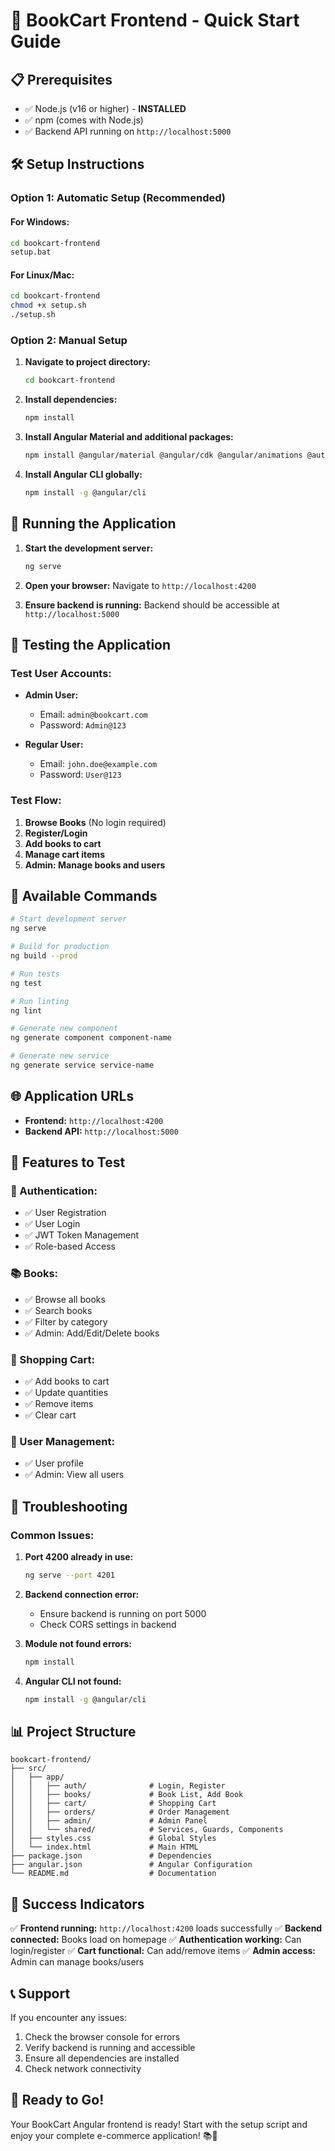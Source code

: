 # 🚀 BookCart Frontend - Quick Start Guide

## 📋 Prerequisites
- ✅ Node.js (v16 or higher) - **INSTALLED**
- ✅ npm (comes with Node.js)
- ✅ Backend API running on `http://localhost:5000`

## 🛠️ Setup Instructions

### Option 1: Automatic Setup (Recommended)

#### For Windows:
```bash
cd bookcart-frontend
setup.bat
```

#### For Linux/Mac:
```bash
cd bookcart-frontend
chmod +x setup.sh
./setup.sh
```

### Option 2: Manual Setup

1. **Navigate to project directory:**
   ```bash
   cd bookcart-frontend
   ```

2. **Install dependencies:**
   ```bash
   npm install
   ```

3. **Install Angular Material and additional packages:**
   ```bash
   npm install @angular/material @angular/cdk @angular/animations @auth0/angular-jwt --force
   ```

4. **Install Angular CLI globally:**
   ```bash
   npm install -g @angular/cli
   ```

## 🚀 Running the Application

1. **Start the development server:**
   ```bash
   ng serve
   ```

2. **Open your browser:**
   Navigate to `http://localhost:4200`

3. **Ensure backend is running:**
   Backend should be accessible at `http://localhost:5000`

## 🎯 Testing the Application

### Test User Accounts:
- **Admin User:**
  - Email: `admin@bookcart.com`
  - Password: `Admin@123`

- **Regular User:**
  - Email: `john.doe@example.com`
  - Password: `User@123`

### Test Flow:
1. **Browse Books** (No login required)
2. **Register/Login** 
3. **Add books to cart**
4. **Manage cart items**
5. **Admin: Manage books and users**

## 🔧 Available Commands

```bash
# Start development server
ng serve

# Build for production
ng build --prod

# Run tests
ng test

# Run linting
ng lint

# Generate new component
ng generate component component-name

# Generate new service
ng generate service service-name
```

## 🌐 Application URLs

- **Frontend:** `http://localhost:4200`
- **Backend API:** `http://localhost:5000`

## 📱 Features to Test

### 🔐 Authentication:
- ✅ User Registration
- ✅ User Login
- ✅ JWT Token Management
- ✅ Role-based Access

### 📚 Books:
- ✅ Browse all books
- ✅ Search books
- ✅ Filter by category
- ✅ Admin: Add/Edit/Delete books

### 🛒 Shopping Cart:
- ✅ Add books to cart
- ✅ Update quantities
- ✅ Remove items
- ✅ Clear cart

### 👤 User Management:
- ✅ User profile
- ✅ Admin: View all users

## 🐛 Troubleshooting

### Common Issues:

1. **Port 4200 already in use:**
   ```bash
   ng serve --port 4201
   ```

2. **Backend connection error:**
   - Ensure backend is running on port 5000
   - Check CORS settings in backend

3. **Module not found errors:**
   ```bash
   npm install
   ```

4. **Angular CLI not found:**
   ```bash
   npm install -g @angular/cli
   ```

## 📊 Project Structure

```
bookcart-frontend/
├── src/
│   ├── app/
│   │   ├── auth/              # Login, Register
│   │   ├── books/             # Book List, Add Book
│   │   ├── cart/              # Shopping Cart
│   │   ├── orders/            # Order Management
│   │   ├── admin/             # Admin Panel
│   │   └── shared/            # Services, Guards, Components
│   ├── styles.css             # Global Styles
│   └── index.html             # Main HTML
├── package.json               # Dependencies
├── angular.json               # Angular Configuration
└── README.md                  # Documentation
```

## 🎉 Success Indicators

✅ **Frontend running:** `http://localhost:4200` loads successfully
✅ **Backend connected:** Books load on homepage
✅ **Authentication working:** Can login/register
✅ **Cart functional:** Can add/remove items
✅ **Admin access:** Admin can manage books/users

## 📞 Support

If you encounter any issues:
1. Check the browser console for errors
2. Verify backend is running and accessible
3. Ensure all dependencies are installed
4. Check network connectivity

## 🚀 Ready to Go!

Your BookCart Angular frontend is ready! Start with the setup script and enjoy your complete e-commerce application! 📚🛒
